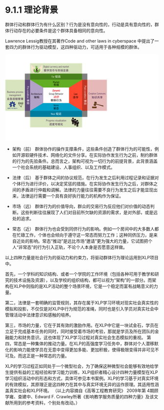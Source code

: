 # 9.1.1 理论背景
群体行动和群体行为有什么区别？行为是没有意向性的，行动是具有意向性的，群体行动存在的必要条件是这个群体具备相同的意向性。

Lawrence Lessig教授在其著作Code and other laws in cyberspace 中提出了一套四力的群体行为驱动模型，这四种驱动力，可适用于各种规模的群体。

![0](../method/9.1/9.1_001.jpg)

+ 架构（前）
群体协作的操作支撑条件，这些条件创造了群体行为的可能性，例如开源软硬件技术、网络化的文件分享。在实际协作发生行为之前，制约群体的行为的先验条件。总而言之，架构可视为一切行为的前提背景，此背景涵盖一个社会系统的基础建设、人事组织、以及工作模式。

+ 法律（后）
基于群体之间的协议规范，在行为发生之后利用过程记录和证据对个体行为进行评价，以决定奖惩的措施。在实际协作发生行为之后，对群体之间的矛盾进行仲裁和调解。法律的力量往往需要不良行为发生之后才能显现出来，法律运行需要一个具有良好执行能力的机构作为保证。

+ 市场（远）
群体行为的价值导向，群众的交易行为反应他们对价值的动态判断。这些判断往往展现了人们对目前所欠缺的资源的需求，是对外部，或是远处的追求。

+ 常态（近）
群体行为也会受到同侪行为的影响。例如一个房间中的大多数人都在忙碌工作，个体也会倾向于遵守这一常态而努力工作；这种同侪压力，是来自近处的影响。常态“推动”是远比市场“邀请”更为强大的力量，它试图把个人“非常态”的行为引入正轨，不论个人本身是否愿意这样做。



以上四种力量是社会行为的驱动力和约束力，将驱动群体行为理论运用到XLP项目中。

首先，一个学科的知识结构、或者一个学院的工作环境（包括各种可用于教学和研究的技术设施及资源），以及学校的组织结构，都可以视为“架构”的一部分。而架构在XLP中则指的是XLP活动的整个场景环境，它是一个稳定而富有战略意义的力量。

第二，法律是一套明确的监管规则，其存在属于XLP学习环境对现实社会真实性的模拟和投影，不仅仅是对XLP中行为规范的准绳，同时也是引入学员对真实社会中管理活动中法律意识和感触的培养。

第三，市场的力量，它在于其有效的激励作用。在XLP中它是一块试金石，学员在立足于完成基本任务的同时，同时接受着市场的考验，那就是学员及所在团队的金融能力和财务意识。这也体现了XLP学习过程对真实社会生态模拟的重视。
第四，常态是一种集体的推动力量。在XLP的高强度学习任务中，群体对个人潜移默化的影响力能使学员在无意中变得更加多能、更加积极，使得极限变得并非可见不可及。而这正是一种常态的力量。

XLP的学习过程正如同处于一个微型社会，为了确保这种微型社会能够有效地给学生提供有益的工程经验和学习能力训练，XLP组织者精心设计四种力量模型在XLP学习组织活动中的形态和方式，具体可参见本书案例。XLP的学习基于对真实环境的有效模拟，其原理正是这四种力在其中与真实环境无异的运作原理。其适用性涵盖真实社会和XLP环境。
（以上内容摘自《高等工程教育研究》 2009年第 4期顾学雍、查建中、Edward F. Crawley所著《影响教学服务质量的四种力量》及该文献所用到的参考资料，个别处有改动。）


